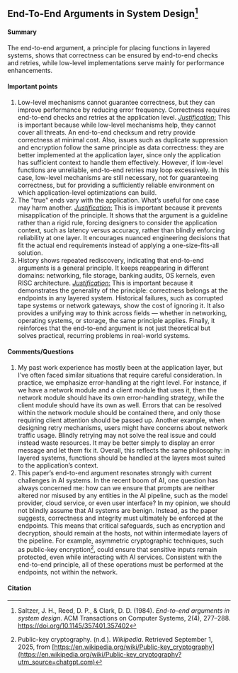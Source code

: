 ## End-To-End Arguments in System Design[^1]
#### Summary
The end-to-end argument, a principle for placing functions in layered systems, shows that correctness can be ensured by end-to-end checks and retries, while low-level implementations serve mainly for performance enhancements.
#### Important points
1. Low-level mechanisms cannot guarantee correctness, but they can improve performance by reducing error frequency. Correctness requires end-to-end checks and retries at the application level.
	<u>_Justification_:</u> This is important because while low-level mechanisms help, they cannot cover all threats. An end-to-end checksum and retry provide correctness at minimal cost. Also, issues such as duplicate suppression and encryption follow the same principle as data correctness: they are better implemented at the application layer, since only the application has sufficient context to handle them effectively. However, if low-level functions are unreliable, end-to-end retries may loop excessively. In this case, low-level mechanisms are still necessary, not for guaranteeing correctness, but for providing a sufficiently reliable environment on which application-level optimizations can build.
2. The "true" ends vary with the application. What’s useful for one case may harm another. 
	<u>_Justification_:</u>  This is important because it prevents misapplication of the principle. It shows that the argument is a guideline rather than a rigid rule, forcing designers to consider the application context, such as latency versus accuracy, rather than blindly enforcing reliability at one layer. It encourages nuanced engineering decisions that fit the actual end requirements instead of applying a one-size-fits-all solution.
3. History shows repeated rediscovery, indicating that end-to-end arguments is a general principle. It keeps reappearing in different domains: networking, file storage, banking audits, OS kernels, even RISC architecture.
	<u>_Justification_:</u> This is important because it demonstrates the generality of the principle: correctness belongs at the endpoints in any layered system. Historical failures, such as corrupted tape systems or network gateways, show the cost of ignoring it. It also provides a unifying way to think across fields — whether in networking, operating systems, or storage, the same principle applies. Finally, it reinforces that the end-to-end argument is not just theoretical but solves practical, recurring problems in real-world systems.
#### Comments/Questions
1. My past work experience has mostly been at the application layer, but I’ve often faced similar situations that require careful consideration. In practice, we emphasize error-handling at the right level. For instance, if we have a network module and a client module that uses it, then the network module should have its own error-handling strategy, while the client module should have its own as well. Errors that can be resolved within the network module should be contained there, and only those requiring client attention should be passed up. Another example, when designing retry mechanisms, users might have concerns about network traffic usage. Blindly retrying may not solve the real issue and could instead waste resources. It may be better simply to display an error message and let them fix it. Overall, this reflects the same philosophy: in layered systems, functions should be handled at the layers most suited to the application’s context.
2. This paper’s end-to-end argument resonates strongly with current challenges in AI systems. In the recent boom of AI, one question has always concerned me: how can we ensure that prompts are neither altered nor misused by any entities in the AI pipeline, such as the model provider, cloud service, or even user interface? In my opinion, we should not blindly assume that AI systems are benign. Instead, as the paper suggests, correctness and integrity must ultimately be enforced at the endpoints. This means that critical safeguards, such as encryption and decryption, should remain at the hosts, not within intermediate layers of the pipeline. For example, asymmetric cryptographic techniques, such as public-key encryption[^2], could ensure that sensitive inputs remain protected, even while interacting with AI services. Consistent with the end-to-end principle, all of these operations must be performed at the endpoints, not within the network.
####  Citation
[^1]: Saltzer, J. H., Reed, D. P., & Clark, D. D. (1984). _End-to-end arguments in system design_. ACM Transactions on Computer Systems, 2(4), 277–288. https://doi.org/10.1145/357401.357402
[^2]: Public-key cryptography. (n.d.). _Wikipedia_. Retrieved September 1, 2025, from [https://en.wikipedia.org/wiki/Public-key_cryptography](https://en.wikipedia.org/wiki/Public-key_cryptography?utm_source=chatgpt.com)